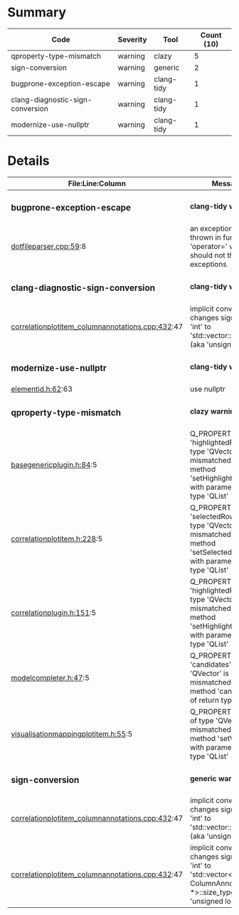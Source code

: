 # Summary
| Code | Severity | Tool | Count (10) |
|---|---|---|---|
| qproperty-type-mismatch | warning | clazy | 5 |
| sign-conversion | warning | generic | 2 |
| bugprone-exception-escape | warning | clang-tidy | 1 |
| clang-diagnostic-sign-conversion | warning | clang-tidy | 1 |
| modernize-use-nullptr | warning | clang-tidy | 1 |
# Details
| File:Line:Column | Message |
|---|---|
| <h3>bugprone-exception-escape</h3> | <h4>clang-tidy warning</h4> |
| [dotfileparser.cpp:59](https://github.com/graphia-app/graphia/blob/master/source/shared/loading/dotfileparser.cpp#L59 "source/shared/loading/dotfileparser.cpp:59"):8 | an exception may be thrown in function 'operator=' which should not throw exceptions |
| <h3>clang-diagnostic-sign-conversion</h3> | <h4>clang-tidy warning</h4> |
| [correlationplotitem_columnannotations.cpp:432](https://github.com/graphia-app/graphia/blob/master/source/plugins/correlation/correlationplotitem_columnannotations.cpp#L432 "source/plugins/correlation/correlationplotitem_columnannotations.cpp:432"):47 | implicit conversion changes signedness: 'int' to 'std::vector::size_type' (aka 'unsigned long') |
| <h3>modernize-use-nullptr</h3> | <h4>clang-tidy warning</h4> |
| [elementid.h:62](https://github.com/graphia-app/graphia/blob/master/source/shared/graph/elementid.h#L62 "source/shared/graph/elementid.h:62"):63 | use nullptr |
| <h3>qproperty-type-mismatch</h3> | <h4>clazy warning</h4> |
| [basegenericplugin.h:84](https://github.com/graphia-app/graphia/blob/master/source/shared/plugins/basegenericplugin.h#L84 "source/shared/plugins/basegenericplugin.h:84"):5 | Q_PROPERTY 'highlightedRows' of type 'QVector<int>' is mismatched with method 'setHighlightedRows' with parameter of type 'QList<int>' |
| [correlationplotitem.h:228](https://github.com/graphia-app/graphia/blob/master/source/plugins/correlation/correlationplotitem.h#L228 "source/plugins/correlation/correlationplotitem.h:228"):5 | Q_PROPERTY 'selectedRows' of type 'QVector<int>' is mismatched with method 'setSelectedRows' with parameter of type 'QList<int>' |
| [correlationplugin.h:151](https://github.com/graphia-app/graphia/blob/master/source/plugins/correlation/correlationplugin.h#L151 "source/plugins/correlation/correlationplugin.h:151"):5 | Q_PROPERTY 'highlightedRows' of type 'QVector<int>' is mismatched with method 'setHighlightedRows' with parameter of type 'QList<int>' |
| [modelcompleter.h:47](https://github.com/graphia-app/graphia/blob/master/source/shared/utils/modelcompleter.h#L47 "source/shared/utils/modelcompleter.h:47"):5 | Q_PROPERTY 'candidates' of type 'QVector<QModelIndex>' is mismatched with method 'candidates' of return type 'QList<QModelIndex>' |
| [visualisationmappingplotitem.h:55](https://github.com/graphia-app/graphia/blob/master/source/app/ui/visualisations/visualisationmappingplotitem.h#L55 "source/app/ui/visualisations/visualisationmappingplotitem.h:55"):5 | Q_PROPERTY 'values' of type 'QVector<double>' is mismatched with method 'setValues' with parameter of type 'QList<double>' |
| <h3>sign-conversion</h3> | <h4>generic warning</h4> |
| [correlationplotitem_columnannotations.cpp:432](https://github.com/graphia-app/graphia/blob/master/source/plugins/correlation/correlationplotitem_columnannotations.cpp#L432 "source/plugins/correlation/correlationplotitem_columnannotations.cpp:432"):47 | implicit conversion changes signedness: 'int' to 'std::vector::size_type' (aka 'unsigned long') |
| [correlationplotitem_columnannotations.cpp:432](https://github.com/graphia-app/graphia/blob/master/source/plugins/correlation/correlationplotitem_columnannotations.cpp#L432 "source/plugins/correlation/correlationplotitem_columnannotations.cpp:432"):47 | implicit conversion changes signedness: 'int' to 'std::vector<const ColumnAnnotation *>::size_type' (aka 'unsigned long') |
